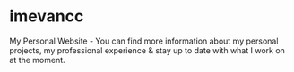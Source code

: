# imevancc
My Personal Website - You can find more information about my personal projects, my professional experience & stay up to date with what I work on at the moment.
